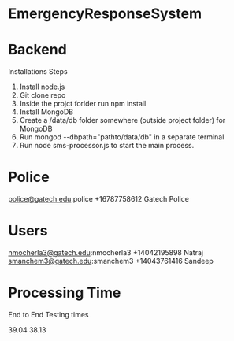 EmergencyResponseSystem
=======================

Backend
==========

Installations Steps

1) Install node.js
2) Git clone repo
3) Inside the projct forlder run npm install
4) Install MongoDB
5) Create a /data/db folder somewhere (outside project folder) for MongoDB
6) Run mongod --dbpath="pathto/data/db" in a separate terminal
7) Run node sms-processor.js to start the main process.

Police
==========
police@gatech.edu:police +16787758612 Gatech Police

Users
==========
nmocherla3@gatech.edu:nmocherla3 +14042195898 Natraj
smanchem3@gatech.edu:smanchem3 +14043761416 Sandeep

Processing Time
==========

End to End Testing times

39.04
38.13





